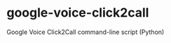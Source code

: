 google-voice-click2call
=======================

Google Voice Click2Call command-line script (Python)
